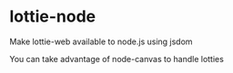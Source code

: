 # lottie-node
Make lottie-web available to node.js using jsdom

You can take advantage of node-canvas to handle lotties
